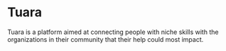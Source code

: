 Tuara
============

Tuara is a platform aimed at connecting people with niche skills with the organizations in their community that their help could most impact.
